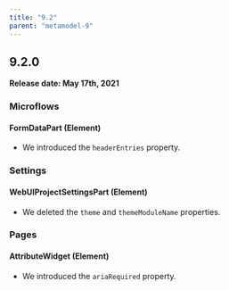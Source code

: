```yaml
---
title: "9.2"
parent: "metamodel-9"
---
```


## 9.2.0

**Release date: May 17th, 2021**

### Microflows

#### FormDataPart (Element)

* We introduced the `headerEntries` property.

### Settings

#### WebUIProjectSettingsPart (Element)

* We deleted the `theme` and `themeModuleName` properties.

### Pages

#### AttributeWidget (Element)

* We introduced the `ariaRequired` property.
